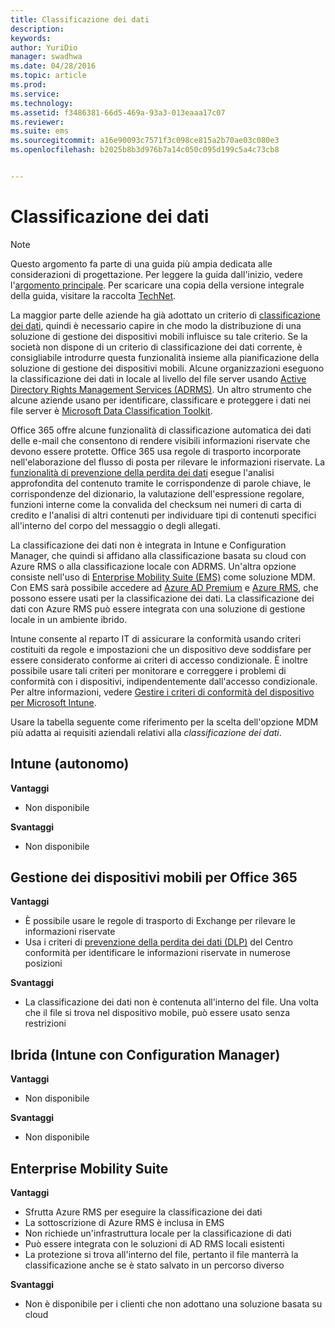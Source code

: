 ```yaml
---
title: Classificazione dei dati
description: 
keywords: 
author: YuriDio
manager: swadhwa
ms.date: 04/28/2016
ms.topic: article
ms.prod: 
ms.service: 
ms.technology: 
ms.assetid: f3486381-66d5-469a-93a3-013eaaa17c07
ms.reviewer: 
ms.suite: ems
ms.sourcegitcommit: a16e90093c7571f3c098ce815a2b70ae03c080e3
ms.openlocfilehash: b2025b8b3d976b7a14c050c095d199c5a4c73cb8


---
```


# Classificazione dei dati

>[!NOTE]
>Questo argomento fa parte di una guida più ampia dedicata alle considerazioni di progettazione. Per leggere la guida dall'inizio, vedere l'[argomento principale](mdm-design-considerations-guide.md). Per scaricare una copia della versione integrale della guida, visitare la raccolta [TechNet](https://gallery.technet.microsoft.com/Mobile-Device-Management-7d401582).

La maggior parte delle aziende ha già adottato un criterio di [classificazione dei dati](http://blogs.microsoft.com/cybertrust/2014/01/28/the-importance-of-data-classification/), quindi è necessario capire in che modo la distribuzione di una soluzione di gestione dei dispositivi mobili influisce su tale criterio. Se la società non dispone di un criterio di classificazione dei dati corrente, è consigliabile introdurre questa funzionalità insieme alla pianificazione della soluzione di gestione dei dispositivi mobili. Alcune organizzazioni eseguono la classificazione dei dati in locale al livello del file server usando [Active Directory Rights Management Services (ADRMS)](https://technet.microsoft.com/windowsserver/dd448611.aspx). Un altro strumento che alcune aziende usano per identificare, classificare e proteggere i dati nei file server è [Microsoft Data Classification Toolkit](http://www.microsoft.com/download/details.aspx?id=27123). 

Office 365 offre alcune funzionalità di classificazione automatica dei dati delle e-mail che consentono di rendere visibili informazioni riservate che devono essere protette. Office 365 usa regole di trasporto incorporate nell'elaborazione del flusso di posta per rilevare le informazioni riservate. La [funzionalità di prevenzione della perdita dei dati](http://blogs.office.com/2013/10/28/office-365-compliance-controls-data-loss-prevention/) esegue l'analisi approfondita del contenuto tramite le corrispondenze di parole chiave, le corrispondenze del dizionario, la valutazione dell'espressione regolare, funzioni interne come la convalida del checksum nei numeri di carta di credito e l'analisi di altri contenuti per individuare tipi di contenuti specifici all'interno del corpo del messaggio o degli allegati. 

La classificazione dei dati non è integrata in Intune e Configuration Manager, che quindi si affidano alla classificazione basata su cloud con Azure RMS o alla classificazione locale con ADRMS. Un'altra opzione consiste nell'uso di [Enterprise Mobility Suite (EMS)](http://www.microsoft.com/server-cloud/enterprise-mobility/overview.aspx) come soluzione MDM. Con EMS sarà possibile accedere ad [Azure AD Premium](https://msdn.microsoft.com/library/azure/dn532272.aspx) e [Azure RMS](https://technet.microsoft.com/library/jj585026.aspx), che possono essere usati per la classificazione dei dati. La classificazione dei dati con Azure RMS può essere integrata con una soluzione di gestione locale in un ambiente ibrido. 

Intune consente al reparto IT di assicurare la conformità usando criteri costituiti da regole e impostazioni che un dispositivo deve soddisfare per essere considerato conforme ai criteri di accesso condizionale. È inoltre possibile usare tali criteri per monitorare e correggere i problemi di conformità con i dispositivi, indipendentemente dall'accesso condizionale. Per altre informazioni, vedere [Gestire i criteri di conformità del dispositivo per Microsoft Intune](/intune/deploy-use/introduction-to-device-compliance-policies-in-microsoft-intune).

Usare la tabella seguente come riferimento per la scelta dell'opzione MDM più adatta ai requisiti aziendali relativi alla *classificazione dei dati*.

## Intune (autonomo)

**Vantaggi**

- Non disponibile

**Svantaggi**

- Non disponibile

## Gestione dei dispositivi mobili per Office 365

**Vantaggi**

- È possibile usare le regole di trasporto di Exchange per rilevare le informazioni riservate
- Usa i criteri di [prevenzione della perdita dei dati (DLP)](https://technet.microsoft.com/library/ms.o365.cc.DLPLandingPage.aspx) del Centro conformità per identificare le informazioni riservate in numerose posizioni

**Svantaggi**

- La classificazione dei dati non è contenuta all'interno del file. Una volta che il file si trova nel dispositivo mobile, può essere usato senza restrizioni

## Ibrida (Intune con Configuration Manager)

**Vantaggi**

- Non disponibile

**Svantaggi**

- Non disponibile

## Enterprise Mobility Suite

**Vantaggi**

- Sfrutta Azure RMS per eseguire la classificazione dei dati
- La sottoscrizione di Azure RMS è inclusa in EMS
- Non richiede un'infrastruttura locale per la classificazione di dati
- Può essere integrata con le soluzioni di AD RMS locali esistenti
- La protezione si trova all'interno del file, pertanto il file manterrà la classificazione anche se è stato salvato in un percorso diverso

**Svantaggi**

- Non è disponibile per i clienti che non adottano una soluzione basata su cloud



<!--HONumber=Jun16_HO4-->


